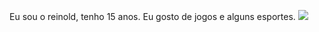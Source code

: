 Eu sou o reinold, tenho 15 anos.
Eu gosto de jogos e alguns esportes.
![](https://media1.tenor.com/m/dscLHvz8KlMAAAAC/matue-pelado.gif)
